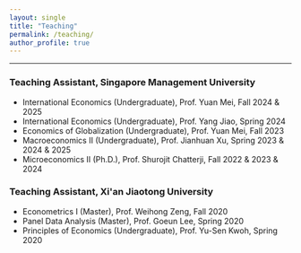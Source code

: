 ```yaml
---
layout: single
title: "Teaching"
permalink: /teaching/
author_profile: true
---
```


------
### Teaching Assistant, Singapore Management University
- International Economics (Undergraduate), Prof. Yuan Mei, Fall 2024 & 2025
- International Economics (Undergraduate), Prof. Yang Jiao, Spring 2024
- Economics of Globalization (Undergraduate), Prof. Yuan Mei, Fall 2023
- Macroeconomics II (Undergraduate), Prof. Jianhuan Xu, Spring 2023 & 2024 & 2025
- Microeconomics II (Ph.D.), Prof. Shurojit Chatterji, Fall 2022 & 2023 & 2024

### Teaching Assistant, Xi'an Jiaotong University
- Econometrics I (Master), Prof. Weihong Zeng, Fall 2020
- Panel Data Analysis (Master), Prof. Goeun Lee, Spring 2020  
- Principles of Economics (Undergraduate), Prof. Yu-Sen Kwoh, Spring 2020  


